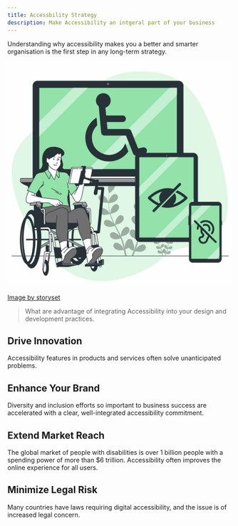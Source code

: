 ```yaml
---
title: Accessbility Strategy
description: Make Accessibility an intgeral part of your business
---
```


Understanding why accessibility makes you a better and smarter organisation is the first step in any long-term strategy.

![Accessibility](accessibility.jpg)

[Image by storyset](https://www.freepik.com/free-vector/electronic-accessibility-concept-illustration_82646611.htm#query=accessibility&position=4&from_view=keyword&track=sph&uuid=1722d562-791a-4247-a927-3169c7d7a8af)

> What are advantage of integrating Accessibility into your design and development practices.

## Drive Innovation
Accessibility features in products and services often solve unanticipated problems.

## Enhance Your Brand 
Diversity and inclusion efforts so important to business success are accelerated with a clear, well-integrated accessibility commitment.

## Extend Market Reach
The global market of people with disabilities is over 1 billion people with a spending power of more than $6 trillion. Accessibility often improves the online experience for all users.

## Minimize Legal Risk
Many countries have laws requiring digital accessibility, and the issue is of increased legal concern.

<!-- {{< button link="https://calendly.com/jaffamonkeyltd/intro-call" text="Book an intro meeting" >}} -->

